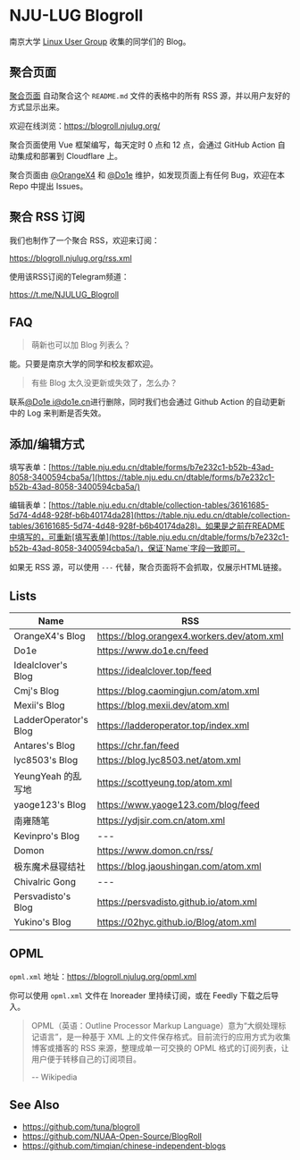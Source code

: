 # NJU-LUG Blogroll

南京大学 [Linux User Group](https://git.nju.edu.cn/nju-lug/lug-introduction) 收集的同学们的 Blog。


## 聚合页面

[聚合页面](https://blogroll.njulug.org/) 自动聚合这个 `README.md` 文件的表格中的所有 RSS 源，并以用户友好的方式显示出来。

欢迎在线浏览：https://blogroll.njulug.org/

聚合页面使用 Vue 框架编写，每天定时 0 点和 12 点，会通过 GitHub Action 自动集成和部署到 Cloudflare 上。

聚合页面由 [@OrangeX4](https://github.com/OrangeX4) 和 [@Do1e](https://github.com/Do1e) 维护，如发现页面上有任何 Bug，欢迎在本 Repo 中提出 Issues。


## 聚合 RSS 订阅

我们也制作了一个聚合 RSS，欢迎来订阅：

https://blogroll.njulug.org/rss.xml

使用该RSS订阅的Telegram频道：

https://t.me/NJULUG_Blogroll


## FAQ

> 萌新也可以加 Blog 列表么？

能。只要是南京大学的同学和校友都欢迎。

> 有些 Blog 太久没更新或失效了，怎么办？

联系[@Do1e i@do1e.cn](mailto:i@do1e.cn)进行删除，同时我们也会通过 Github Action 的自动更新中的 Log 来判断是否失效。


## 添加/编辑方式

填写表单：[https://table.nju.edu.cn/dtable/forms/b7e232c1-b52b-43ad-8058-3400594cba5a/](https://table.nju.edu.cn/dtable/forms/b7e232c1-b52b-43ad-8058-3400594cba5a/)

编辑表单：[https://table.nju.edu.cn/dtable/collection-tables/36161685-5d74-4d48-928f-b6b40174da28](https://table.nju.edu.cn/dtable/collection-tables/36161685-5d74-4d48-928f-b6b40174da28)。如果是之前在README中填写的，可重新[填写表单](https://table.nju.edu.cn/dtable/forms/b7e232c1-b52b-43ad-8058-3400594cba5a/)，保证`Name`字段一致即可。

如果无 RSS 源，可以使用 `---` 代替，聚合页面将不会抓取，仅展示HTML链接。

## Lists

| Name | RSS | HTML |
| --   | --  | --   |
| OrangeX4's Blog | https://blog.orangex4.workers.dev/atom.xml | https://blog.orangex4.workers.dev/ |
| Do1e | https://www.do1e.cn/feed | https://www.do1e.cn |
| Idealclover's Blog | https://idealclover.top/feed | https://idealclover.top/ |
| Cmj's Blog | https://blog.caomingjun.com/atom.xml | https://blog.caomingjun.com/ |
| Mexii's Blog | https://blog.mexii.dev/atom.xml | https://blog.mexii.dev/ |
| LadderOperator's Blog | https://ladderoperator.top/index.xml | https://ladderoperator.top |
| Antares's Blog | https://chr.fan/feed | https://chr.fan |
| lyc8503's Blog | https://blog.lyc8503.net/atom.xml | https://blog.lyc8503.net/ |
| YeungYeah 的乱写地 | https://scottyeung.top/atom.xml | https://scottyeung.top/ |
| yaoge123's Blog | https://www.yaoge123.com/blog/feed | https://www.yaoge123.com/ |
| 南雍随笔 | https://ydjsir.com.cn/atom.xml | https://ydjsir.com.cn/ |
| Kevinpro's Blog | --- | https://www.yuque.com/kevinpro |
| Domon | https://www.domon.cn/rss/ | https://www.domon.cn |
| 极东魔术昼寝结社 | https://blog.jaoushingan.com/atom.xml | https://blog.jaoushingan.com |
| Chivalric Gong | --- | https://gmy-acoustics.github.io/ |
| Persvadisto's Blog | https://persvadisto.github.io/atom.xml | https://persvadisto.github.io/ |
| Yukino's Blog | https://02hyc.github.io/Blog/atom.xml | https://02hyc.github.io/Blog/ |


## OPML

`opml.xml` 地址：https://blogroll.njulug.org/opml.xml

你可以使用 `opml.xml` 文件在 Inoreader 里持续订阅，或在 Feedly 下载之后导入。

> OPML（英语：Outline Processor Markup Language）意为“大纲处理标记语言”，是一种基于 XML 上的文件保存格式。目前流行的应用方式为收集博客或播客的 RSS 来源，整理成单一可交换的 OPML 格式的订阅列表，让用户便于转移自己的订阅项目。
>
> -- Wikipedia


## See Also

- https://github.com/tuna/blogroll
- https://github.com/NUAA-Open-Source/BlogRoll
- https://github.com/timqian/chinese-independent-blogs
